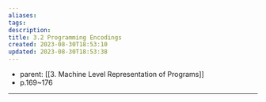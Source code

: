 ```yaml
---
aliases: 
tags: 
description:
title: 3.2 Programming Encodings
created: 2023-08-30T18:53:10
updated: 2023-08-30T18:53:38
---
```

- parent: [[3. Machine Level Representation of Programs]]
- p.169~176
___
